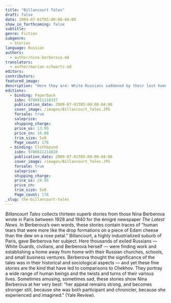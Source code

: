 ```yaml
---
title: "Billancourt Tales"
draft: false
date: 2009-07-01T05:00:00-04:00
show_in_forthcoming: false
subtitle:
genre: Fiction
subgenre:
  - Stories
language: Russian
authors:
  - author/nina-berberova.md
translators:
  - author/marian-schwartz.md
editors:
contributors:
featured_image:
description: "Here they are: White Russians saddened by their lost homeland, scrambling to build new Russo-French lives in the suburbs of Paris, questing for success, comfort, pleasure, and love. "
editions:
  - binding: Paperback
    isbn: 9780811218337
    publication_date: 2009-07-01T05:00:00-04:00
    cover_image: /images/Billancourt_Tales.JPG
    forsale: true
    saleprice:
    shipping_charge:
    price_us: 13.95
    price_cn: 16.00
    trim_size: 5x8
    Page_count: 176
  - binding: Clothbound
    isbn: 9780811214810
    publication_date: 2009-07-01T05:00:00-04:00
    cover_image: /images/Billancourt_Tales.JPG
    forsale: true
    saleprice:
    shipping_charge:
    price_us: 24.95
    price_cn:
    trim_size: 5x8
    Page_count: 176
_slug: the-billancourt-tales
---
```


_Billancourt Tales_ collects thirteen superb stories from those Nina Berberova wrote in Paris between 1928 and 1940 for the émigré newspaper _The Latest News_. In Berberova’s own words, these stories contain traces of “human tears that were more like the drop formations on a piece of Edam cheese than the dew on a rose petal.” Billancourt, a highly industrialized suburb of Paris, gave Berberova her subject. Here thousands of exiled Russians — White Guards, civilians, and Berberova herself — were finding work and establishing a home away from home with their Russian churches, schools, and small business ventures. Berberova thought the significance of the tales was in their historical and sociological aspects — and yet these fine stories are the kind that have led to comparisons to Chekhov. They portray a wide range of human beings and the twists and turns of their various lives. Sometimes amusing, sometimes sad, these stories show Nina Berberova at her very best: “her appeal remains strong, and becomes stronger still, because she was both participant and chronicler, because she experienced and imagined.” (Yale Review).

